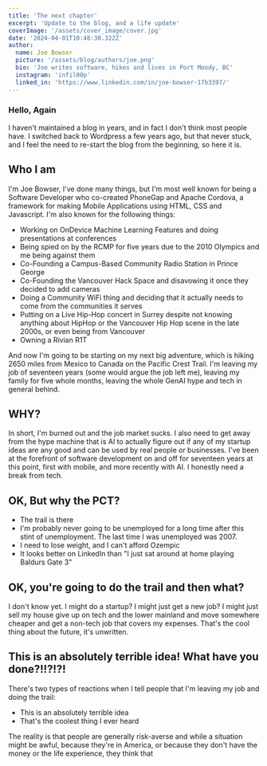 ```yaml
---
title: 'The next chapter'
excerpt: 'Update to the blog, and a life update'
coverImage: '/assets/cover_image/cover.jpg'
date: '2024-04-01T10:48:30.322Z'
author:
  name: Joe Bowser
  picture: '/assets/blog/authors/joe.png'
  bio: 'Joe writes software, hikes and lives in Port Moody, BC'
  instagram: 'infil00p'
  linked_in: 'https://www.linkedin.com/in/joe-bowser-17b3397/'
---
```


### Hello, Again

I haven't maintained a blog in years, and in fact I don't think most people have.  I switched back to Wordpress
a few years ago, but that never stuck, and I feel the need to re-start the blog from the beginning, so here it is.

## Who I am

I'm Joe Bowser, I've done many things, but I'm most well known for being a Software Developer who co-created PhoneGap and Apache Cordova, a framework
for making Mobile Applications using HTML, CSS and Javascript.  I'm also known for the following things:

* Working on OnDevice Machine Learning Features and doing presentations at conferences
* Being spied on by the RCMP for five years due to the 2010 Olympics and me being against them
* Co-Founding a Campus-Based Community Radio Station in Prince George
* Co-Founding the Vancouver Hack Space and disavowing it once they decided to add cameras
* Doing a Community WiFi thing and deciding that it actually needs to come from the communities it serves
* Putting on a Live Hip-Hop concert in Surrey despite not knowing anything about HipHop or the Vancouver Hip Hop scene in the late 2000s, or even being from Vancouver
* Owning a Rivian R1T

And now I'm going to be starting on my next big adventure, which is hiking 2650 miles from Mexico to Canada on the Pacific Crest Trail.  I'm leaving my job
of seventeen years (some would argue the job left me), leaving my family for five whole months, leaving the whole GenAI hype and tech in general behind.

## WHY?

In short, I'm burned out and the job market sucks. I also need to get away from the hype machine that is AI to actually figure out if any of my startup ideas
are any good and can be used by real people or businesses. I've been at the forefront of software development on and off for seventeen years at this point, first with mobile, and more recently with AI.  I honestly need a break from tech.


## OK, But why the PCT?

 * The trail is there
 * I'm probably never going to be unemployed for a long time after this stint of unemployment.  The last time I was unemployed was 2007.
 * I need to lose weight, and I can't afford Ozempic
 * It looks better on LinkedIn than "I just sat around at home playing Baldurs Gate 3"

## OK, you're going to do the trail and then what?

I don't know yet.  I might do a startup? I might just get a new job? I might just sell my house give up on tech and the lower mainland and move somewhere cheaper and get a non-tech job that covers my expenses.  That's the cool thing about the future, it's unwritten.

## This is an absolutely terrible idea! What have you done?!!?!?!

There's two types of reactions when I tell people that I'm leaving my job and doing the trail:

* This is an absolutely terrible idea
* That's the coolest thing I ever heard

The reality is that people are generally risk-averse and while a situation might be awful, because they're in America, or because they don't have the money or the life experience, they think that 
